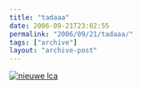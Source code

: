 ```yaml
---
title: "tadaaa"
date: 2006-09-21T23:02:55
permalink: "2006/09/21/tadaaa/"
tags: ["archive"]
layout: "archive-post"
---
```

[![nieuwe lca](http://shop.lomography.com/lca+/header2a.jpg "nieuwe lca")](http://shop.lomography.com/lca+/index.html "http://shop.lomography.com/lca+/index.html")
